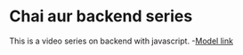 # Chai aur backend series

This is a video series on backend with javascript.
-[Model link](https://app.eraser.io/workspace/YtPqZ1VogxGy1jzIDkzj)